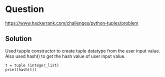 
# Question

https://www.hackerrank.com/challenges/python-tuples/problem



Solution
-------------
Used tupple constructor to create tuple datatype from the user input value. Also used hash() to get the hash value of user input value.

    t = tuple (integer_list)
    print(hash(t))

	
